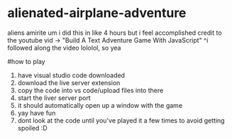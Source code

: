 # alienated-airplane-adventure
aliens amirite
um i did this in like 4 hours but i feel accomplished
credit to the youtube vid -> "Build A Text Adventure Game With JavaScript"
^i followed along the video lololol, so yea 

#how to play
1. have visual studio code downloaded
2. download the live server extension 
3. copy the code into vs code/upload files into there
4. start the liver server port
5. it should automatically open up a window with the game
6. yay have fun
7. dont look at the code until you've played it a few times to avoid getting spoiled :D
